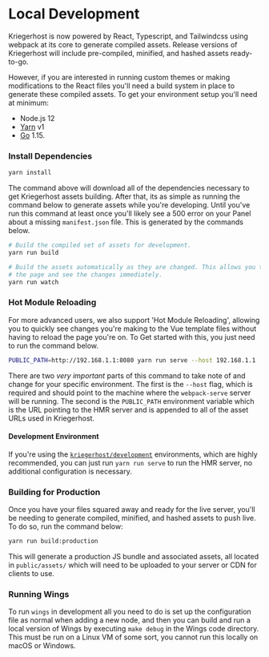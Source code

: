 # Local Development
Kriegerhost is now powered by React, Typescript, and Tailwindcss using webpack at its core to generate compiled assets.
Release versions of Kriegerhost will include pre-compiled, minified, and hashed assets ready-to-go.

However, if you are interested in running custom themes or making modifications to the React files you'll need a build
system in place to generate these compiled assets. To get your environment setup you'll need at minimum:

* Node.js 12
* [Yarn](https://classic.yarnpkg.com/lang/en/) v1
* [Go](https://golang.org/) 1.15.

### Install Dependencies
```bash
yarn install
```

The command above will download all of the dependencies necessary to get Kriegerhost assets building. After that, its as
simple as running the command below to generate assets while you're developing. Until you've run this command at least
once you'll likely see a 500 error on your Panel about a missing `manifest.json` file. This is generated by the commands
below.

```bash
# Build the compiled set of assets for development.
yarn run build

# Build the assets automatically as they are changed. This allows you to refresh
# the page and see the changes immediately.
yarn run watch
```

### Hot Module Reloading
For more advanced users, we also support 'Hot Module Reloading', allowing you to quickly see changes you're making
to the Vue template files without having to reload the page you're on. To Get started with this, you just need
to run the command below.

```bash
PUBLIC_PATH=http://192.168.1.1:8080 yarn run serve --host 192.168.1.1
```

There are two _very important_ parts of this command to take note of and change for your specific environment. The first
is the `--host` flag, which is required and should point to the machine where the `webpack-serve` server will be running.
The second is the `PUBLIC_PATH` environment variable which is the URL pointing to the HMR server and is appended to all of
the asset URLs used in Kriegerhost.

#### Development Environment
If you're using the [`kriegerhost/development`](https://github.com/kriegerhost/development) environments, which are
highly recommended, you can just run `yarn run serve` to run the HMR server, no additional configuration is necessary.

### Building for Production
Once you have your files squared away and ready for the live server, you'll be needing to generate compiled, minified,
and hashed assets to push live. To do so, run the command below:

```bash
yarn run build:production
```

This will generate a production JS bundle and associated assets, all located in `public/assets/` which will need to
be uploaded to your server or CDN for clients to use.

### Running Wings
To run `wings` in development all you need to do is set up the configuration file as normal when adding a new node, and
then you can build and run a local version of Wings by executing `make debug` in the Wings code directory. This must
be run on a Linux VM of some sort, you cannot run this locally on macOS or Windows.
